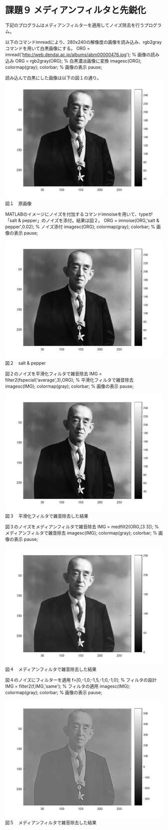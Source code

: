 # 課題９ メディアンフィルタと先鋭化

下記のプログラムはメディアンフィルターを適用してノイズ除去を行うプログラム。

以下のコマンドimreadにより、280x240の解像度の画像を読み込み、rgb2grayコマンドを用いて白黒画像にする。
ORG = imread('http://web.dendai.ac.jp/albums/abm00000476.jpg'); % 画像の読み込み
ORG = rgb2gray(ORG); % 白黒濃淡画像に変換
imagesc(ORG); colormap(gray); colorbar; % 画像の表示
pause;

読み込んで白黒にした画像は以下の図１の通り。
![原画像](kadai9-1.png)
図１　原画像




MATLABのイメージにノイズを付加するコマンドimnoiseを用いて、typeが「salt & pepper」のノイズを添付。結果は図２。
ORG = imnoise(ORG,'salt & pepper',0.02); % ノイズ添付
imagesc(ORG); colormap(gray); colorbar; % 画像の表示
pause;

![原画像](kadai9-1.png)
図２　salt & pepper




図２のノイズを平滑化フィルタで雑音除去
IMG = filter2(fspecial('average',3),ORG); % 平滑化フィルタで雑音除去
imagesc(IMG); colormap(gray); colorbar; % 画像の表示
pause;

![原画像](kadai9-1.png)
図３　平滑化フィルタで雑音除去した結果




図３のノイズをメディアンフィルタで雑音除去
IMG = medfilt2(ORG,[3 3]); % メディアンフィルタで雑音除去
imagesc(IMG); colormap(gray); colorbar; % 画像の表示
pause;

![原画像](kadai9-4.png)
図４　メディアンフィルタで雑音除去した結果




図４のノイズにフィルターを適用
f=[0,-1,0;-1,5,-1;0,-1,0]; % フィルタの設計
IMG = filter2(f,IMG,'same'); % フィルタの適用
imagesc(IMG); colormap(gray); colorbar; % 画像の表示
pause;

![原画像](kadai9-5.png)
図５　メディアンフィルタで雑音除去した結果

